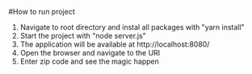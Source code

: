 #How to run project
1. Navigate to root directory and instal all packages with "yarn install" 
2. Start the project with "node server.js"
3. The application will be available at http://localhost:8080/
4. Open the browser and navigate to the URI
5. Enter zip code and see the magic happen
